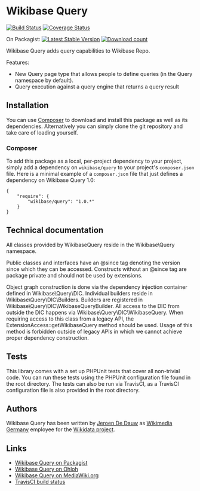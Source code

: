 # Wikibase Query

[![Build Status](https://secure.travis-ci.org/wmde/WikibaseQuery.png?branch=master)](http://travis-ci.org/wmde/WikibaseQuery)
[![Coverage Status](https://coveralls.io/repos/wmde/WikibaseQuery/badge.png?branch=master)](https://coveralls.io/r/wmde/WikibaseQuery?branch=master)

On Packagist:
[![Latest Stable Version](https://poser.pugx.org/wikibase/query/version.png)](https://packagist.org/packages/wikibase/query)
[![Download count](https://poser.pugx.org/wikibase/query/d/total.png)](https://packagist.org/packages/wikibase/query)

Wikibase Query adds query capabilities to Wikibase Repo.

Features:

* New Query page type that allows people to define queries (in the Query namespace by default).
* Query execution against a query engine that returns a query result

## Installation

You can use [Composer](http://getcomposer.org/) to download and install
this package as well as its dependencies. Alternatively you can simply clone
the git repository and take care of loading yourself.

### Composer

To add this package as a local, per-project dependency to your project, simply add a
dependency on `wikibase/query` to your project's `composer.json` file.
Here is a minimal example of a `composer.json` file that just defines a dependency on
Wikibase Query 1.0:

    {
        "require": {
            "wikibase/query": "1.0.*"
        }
    }

## Technical documentation

All classes provided by WikibaseQuery reside in the Wikibase\Query namespace.

Public classes and interfaces have an @since tag denoting the version since which they can be accessed.
Constructs without an @since tag are package private and should not be used by extensions.

Object graph construction is done via the dependency injection container defined in Wikibase\Query\DIC.
Individual builders reside in Wikibase\Query\DIC\Builders. Builders are registered in
Wikibase\Query\DIC\WikibaseQueryBuilder. All access to the DIC from outside the DIC happens via
Wikibase\Query\DIC\WikibaseQuery. When requiring access to this class from a legacy API,
the ExtensionAccess::getWikibaseQuery method should be used. Usage of this method is forbidden
outside of legacy APIs in which we cannot achieve proper dependency construction.

## Tests

This library comes with a set up PHPUnit tests that cover all non-trivial code. You can run these
tests using the PHPUnit configuration file found in the root directory. The tests can also be run
via TravisCI, as a TravisCI configuration file is also provided in the root directory.

## Authors

Wikibase Query has been written by [Jeroen De Dauw](https://www.mediawiki.org/wiki/User:Jeroen_De_Dauw)
as [Wikimedia Germany](https://wikimedia.de) employee for the [Wikidata project](https://wikidata.org/).

## Links

* [Wikibase Query on Packagist](https://packagist.org/packages/wikibase/query)
* [Wikibase Query on Ohloh](https://www.ohloh.net/p/wikibasequery)
* [Wikibase Query on MediaWiki.org](https://www.mediawiki.org/wiki/Extension:Wikibase_Query)
* [TravisCI build status](https://travis-ci.org/wmde/WikibaseQuery)

